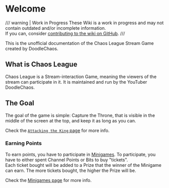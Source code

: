 # Welcome

/// warning | Work in Progress
These Wiki is a work in progress and may not contain outdated and/or incomplete information.  
If you can, consider [contributing to the wiki on GitHub][repo].
///

This is the unofficial documentation of the Chaos League Stream Game created by DoodleChaos.

## What is Chaos League

Chaos League is a Stream-interaction Game, meaning the viewers of the stream can participate in it. It is maintained and run by the YouTuber DoodleChaos.

## The Goal

The goal of the game is simple: Capture the Throne, that is visible in the middle of the screen at the top, and keep it as long as you can.

Check the [`Attacking the King` page][attacking-the-king] for more info.

### Earning Points

To earn points, you have to participate in [Minigames]. To participate, you have to either spent Channel Points or Bits to buy "tickets".  
Each ticket bought will be added to a Prize that the winner of the Minigame can earn. The more tickets bought, the higher the Prize will be.

Check the [Minigames page][minigames] for more info.

[repo]: https://github.com/chaosleaguewiki/chaosleaguewiki.github.io

[attacking-the-king]: mechanics/attacking-the-king.md
[minigames]: minigames/index.md